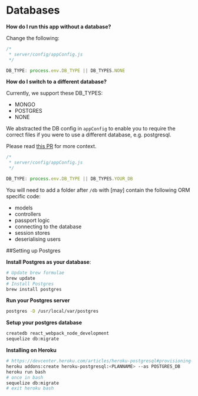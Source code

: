 # Databases

**How do I run this app without a database?**

Change the following:
```javascript
/*
 * server/config/appConfig.js
 */

DB_TYPE: process.env.DB_TYPE || DB_TYPES.NONE
```

**How do I switch to a different database?**

Currently, we support these DB_TYPES:

- MONGO
- POSTGRES
- NONE

We abstracted the DB config in `appConfig` to enable you to require the correct files if you were to use a different database, e.g. postgresql.

Please read [this PR](https://github.com/choonkending/react-webpack-node/pull/190#issuecomment-210273745) for more context.

```javascript
/*
 * server/config/appConfig.js
 */

DB_TYPE: process.env.DB_TYPE || DB_TYPES.YOUR_DB
```

You will need to add a folder after `/db` with [may] contain the following ORM specific code:
- models
- controllers
- passport logic
- connecting to the database
- session stores
- deserialising users

##Setting up Postgres

**Install Postgres as your database**:

```bash
# Update brew formulae
brew update
# Install Postgres
brew install postgres
```

**Run your Postgres server**
```bash
postgres -D /usr/local/var/postgres
```

**Setup your postgres database**
```bash
createdb react_webpack_node_development
sequelize db:migrate
```

**Installing on Heroku**
```bash
# https://devcenter.heroku.com/articles/heroku-postgresql#provisioning-the-add-on
heroku addons:create heroku-postgresql:<PLANNAME> --as POSTGRES_DB
heroku run bash
# once in bash
sequelize db:migrate
# exit heroku bash
```
